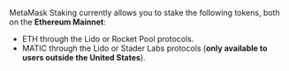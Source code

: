 MetaMask Staking currently allows you to stake the following tokens, both on the **Ethereum Mainnet**:


* ETH through the Lido or Rocket Pool protocols.
* MATIC through the Lido or Stader Labs protocols (**only available to users outside the United States**).
